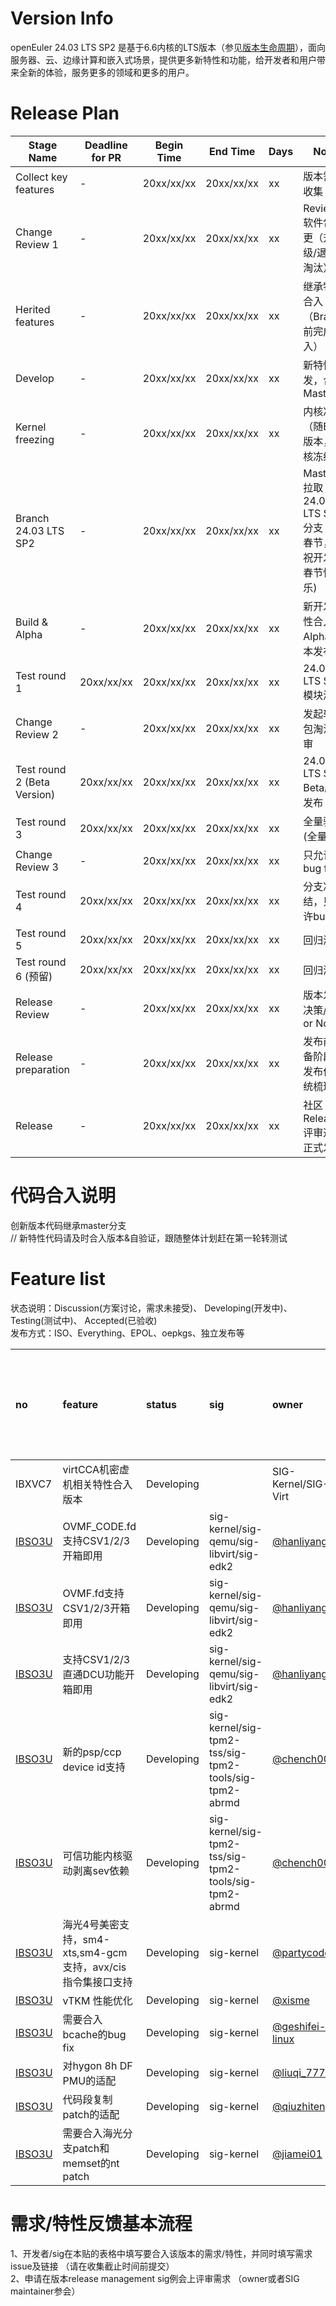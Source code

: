 # Version Info
openEuler 24.03 LTS SP2 是基于6.6内核的LTS版本（参见[版本生命周期](https://www.openeuler.org/zh/other/lifecycle/)），面向服务器、云、边缘计算和嵌入式场景，提供更多新特性和功能，给开发者和用户带来全新的体验，服务更多的领域和更多的用户。<br>


# Release Plan

| Stage Name                    | Deadline for PR | Begin Time | End Time   | Days | Note                                     |
| ----------------------------- | --------------- | ---------- | ---------  | ---- | ---------------------------------------- |
| Collect key features          |        -        | 20xx/xx/xx | 20xx/xx/xx | xx | 版本需求收集                              |
| Change Review 1               |        -        | 20xx/xx/xx | 20xx/xx/xx | xx | Review 软件包变更（升级/退役/淘汰）  |
| Herited features              |        -        | 20xx/xx/xx | 20xx/xx/xx | xx | 继承特性合入（Branch前完成合入） |
| Develop                       |        -        | 20xx/xx/xx | 20xx/xx/xx | xx | 新特性开发，合入Master |
| Kernel freezing               |        -        | 20xx/xx/xx | 20xx/xx/xx | xx | 内核冻结（随Beta版本，内核冻结） |
| Branch 24.03 LTS SP2          |        -        | 20xx/xx/xx | 20xx/xx/xx | xx | Master 拉取 24.03 LTS SP2 分支 (跨春节，预祝开发者春节快乐) |
| Build & Alpha                 |        -        | 20xx/xx/xx | 20xx/xx/xx | xx | 新开发特性合入，Alpha版本发布    |
| Test round 1                  |    20xx/xx/xx   | 20xx/xx/xx | 20xx/xx/xx | xx | 24.03 LTS SP2 模块测试           |
| Change Review 2               |        -        | 20xx/xx/xx | 20xx/xx/xx | xx | 发起软件包淘汰评审               |
| Test round 2 (Beta Version)   |    20xx/xx/xx   | 20xx/xx/xx | 20xx/xx/xx | xx | 24.03 LTS SP2 Beta版本发布       |
| Test round 3                  |    20xx/xx/xx   | 20xx/xx/xx | 20xx/xx/xx | xx | 全量验证(全量SIT)                |
| Change Review 3               |        -        | 20xx/xx/xx | 20xx/xx/xx | xx | 只允许bug fix      |
| Test round 4                  |    20xx/xx/xx   | 20xx/xx/xx | 20xx/xx/xx | xx | 分支冻结，只允许bug fix          |
| Test round 5                  |    20xx/xx/xx   | 20xx/xx/xx | 20xx/xx/xx | xx | 回归测试                         |
| Test round 6 (预留)           |    20xx/xx/xx   | 20xx/xx/xx | 20xx/xx/xx | xx | 回归测试                         |
| Release Review                |        -        | 20xx/xx/xx | 20xx/xx/xx | xx | 版本发布决策/ Go or No Go        |
| Release preparation           |        -        | 20xx/xx/xx | 20xx/xx/xx | xx | 发布前准备阶段，发布件系统梳理    |
| Release                       |        -        | 20xx/xx/xx | 20xx/xx/xx | xx | 社区Release评审通过正式发布       |



# 代码合入说明
创新版本代码继承master分支 <br>
// 新特性代码请及时合入版本&自验证，跟随整体计划赶在第一轮转测试


# Feature list
状态说明：Discussion(方案讨论，需求未接受)、 Developing(开发中)、 Testing(测试中)、 Accepted(已验收) <br>
发布方式：ISO、Everything、EPOL、oepkgs、独立发布等

|no|feature|status|sig|owner|发布方式|涉及软件包列表|
|:----|:---|:---|:--|:----|:----|:----|
|IBXVC7|virtCCA机密虚机相关特性合入版本|Developing||SIG-Kernel/SIG-Virt|@luoyukai||
| [IBSO3U](https://gitee.com/openeuler/release-management/issues/IBSO3U?from=project-issue) | OVMF_CODE.fd支持CSV1/2/3开箱即用 | Developing| sig-kernel/sig-qemu/sig-libvirt/sig-edk2 | [@hanliyang](https://gitee.com/hanliyang) |
| [IBSO3U](https://gitee.com/openeuler/release-management/issues/IBSO3U?from=project-issue) | OVMF.fd支持CSV1/2/3开箱即用 | Developing| sig-kernel/sig-qemu/sig-libvirt/sig-edk2 | [@hanliyang](https://gitee.com/hanliyang) |
| [IBSO3U](https://gitee.com/openeuler/release-management/issues/IBSO3U?from=project-issue) | 支持CSV1/2/3直通DCU功能开箱即用 | Developing| sig-kernel/sig-qemu/sig-libvirt/sig-edk2 | [@hanliyang](https://gitee.com/hanliyang) |
| [IBSO3U](https://gitee.com/openeuler/release-management/issues/IBSO3U?from=project-issue) | 新的psp/ccp device id支持 | Developing| sig-kernel/sig-tpm2-tss/sig-tpm2-tools/sig-tpm2-abrmd | [@chench00](https://gitee.com/chench00) |
| [IBSO3U](https://gitee.com/openeuler/release-management/issues/IBSO3U?from=project-issue) | 可信功能内核驱动剥离sev依赖 | Developing| sig-kernel/sig-tpm2-tss/sig-tpm2-tools/sig-tpm2-abrmd | [@chench00](https://gitee.com/chench00) |
| [IBSO3U](https://gitee.com/openeuler/release-management/issues/IBSO3U?from=project-issue) | 海光4号美密支持，sm4-xts,sm4-gcm支持，avx/cis指令集接口支持 | Developing| sig-kernel | [@partycoder](https://gitee.com/partycoder) |
| [IBSO3U](https://gitee.com/openeuler/release-management/issues/IBSO3U?from=project-issue) | vTKM 性能优化 | Developing| sig-kernel | [@xisme](https://gitee.com/xisme) |
| [IBSO3U](https://gitee.com/openeuler/release-management/issues/IBSO3U?from=project-issue) | 需要合入bcache的bug fix | Developing| sig-kernel | [@geshifei-linux](https://gitee.com/geshifei-linux) |
| [IBSO3U](https://gitee.com/openeuler/release-management/issues/IBSO3U?from=project-issue) | 对hygon 8h DF PMU的适配 | Developing| sig-kernel | [@liuqi_77777](https://gitee.com/liuqi_77777) |
| [IBSO3U](https://gitee.com/openeuler/release-management/issues/IBSO3U?from=project-issue) | 代码段复制patch的适配 | Developing| sig-kernel | [@qiuzhiteng](https://gitee.com/qiuzhiteng) |
| [IBSO3U](https://gitee.com/openeuler/release-management/issues/IBSO3U?from=project-issue) | 需要合入海光分支patch和memset的nt patch | Developing| sig-kernel | [@jiamei01](https://gitee.com/jiamei01) |


# 需求/特性反馈基本流程 <br />
1、开发者/sig在本贴的表格中填写要合入该版本的需求/特性，并同时填写需求issue及链接 （请在收集截止时间前提交）      <br>
2、申请在版本release management sig例会上评审需求 （owner或者SIG maintainer参会）
<br><br>
